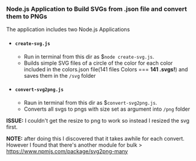 ### Node.js Application to Build SVGs from .json file and convert them to PNGs

The application includes two Node.js Applications

- #### `create-svg.js`
  - Run in terminal from this dir as $`node create-svg.js`.
  - Builds simple SVG files of a circle of the color for each color included in the colors.json file(141 files Colors === **141 .svgs!**) and saves them in the `/svg` folder

- #### `convert-svg2png.js`
  - Raun in terminal from this dir as $`convert-svg2png.js`.
  - Converts all svgs to pngs with size set as argument into `/png` folder

**ISSUE:** I couldn't get the resize to png to work so instead I resized the svg first.

**NOTE:** after doing this I discovered that it takes awhile for each convert. However I found that there's another module for bulk > https://www.npmjs.com/package/svg2png-many
